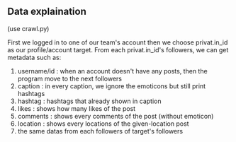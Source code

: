 ## **Data explaination**

(use crawl.py)

First we logged in to one of our team's account then we choose privat.in_id as our profile/account target. From each privat.in_id's followers, we can get metadata such as:
1. username/id : 
    when an account doesn't have any posts, then the program move to the next followers
2. caption : 
    in every caption, we ignore the emoticons but still print hashtags
3. hashtag : 
    hashtags that already shown in caption
4. likes : 
   shows how many likes of the post
5. comments : 
    shows every comments of the post (without emoticon)
6. location : 
   shows every locations of the given-location post
7. the same datas from each followers of target's followers
